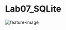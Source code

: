 # Lab07_SQLite
![feature-image](https://user-images.githubusercontent.com/81335764/164910733-398d037f-d141-49ea-837c-5ee21467d884.jpg)
